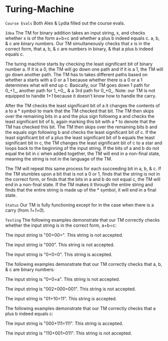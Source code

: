 # Turing-Machine
`Course Evals`
Both Alex & Lydia filled out the course evals.

`Idea`
The TM for binary addition takes an input string, x, and checks whether x is of the form a+b=c and whether a plus b indeed equals c. a, b, & c are binary numbers. Our TM simultaneously checks that x is in the correct form, that a, b, & c are numbers in binary, & that a plus b indeed equals c. 

The turing machine starts by checking the least significant bit of binary number a. If it is a 0, the TM will go down one path and if it is a 1, the TM will go down another path. The TM has to takes different paths based on whether a starts with a 0 or a 1 because whether there is a 0 or a 1 determines what will end up c. Basically, our TM goes down 1 path for 0_+1_, another path for 1_+0_, & a 3rd path for 0_+0_. Note: our TM is not equipped to handle 1+_1_ because it doesn't know how to handle the carry. 

After the TM checks the least significant bit of a it changes the contents of a to a * symbol to mark that the TM checked that bit. The TM then skips over the remaining bits in a and the plus sign following a and checks the least significant bit of b, again marking this bit with a * to denote that the TM has checked this bit. The TM then skips over the remaining bits b and the equals sign following b and checks the least significant bit of c. If the least significant bit of a plus the least significant bit of b equals the least significant bit in c, the TM changes the least significant bit of c to a star and loops back to the beginning of the input string. If the bits of a and b do not equal the bit in c when added together, the TM will end in a non-final state, meaning the string is not in the language of the TM. 

The TM will repeat this same process for each succeeding bit in a, b, & c. If the TM stumbles upon a bit that is not a 0 or 1, finds that the string is not in the correct form, or finds that the bits in a and b do not equal c, the TM will end in a non-final state. If the TM makes it through the entire string and finds that the entire string is made up of the * symbol, it will end in a final state. 

`Status`
Our TM is fully functioning except for in the case when there is a carry (from _1_+_1_=_0_). 

`Testing`
The following examples demonstrate that our TM correctly checks whether the input string is in the correct form, a+b=c:

The input string is "00+00=". This string is not accepted.


The input string is "000". This string is not accepted.


The input string is "0+0=0". This string is accepted.


The following examples demonstrate that our TM correctly checks that a, b, & c are binary numbers:

The input string is "0+0=a". This string is not accepted.


The input string is "002+000=001". This string is not accepted. 


The input string is "01+10=11". This string is accepted.


The following examples demonstrate that our TM correctly checks that a plus b indeed equals c:

The input string is "000+111=111". This string is accepted.


The input string is "110+001=011". This string is not accepted.

